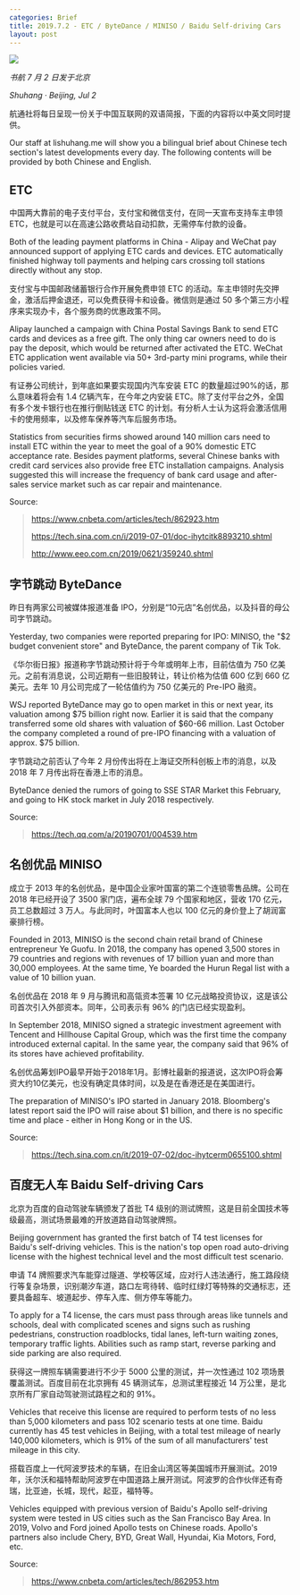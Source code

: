 ```yaml
---
categories: Brief
title: 2019.7.2 - ETC / ByteDance / MINISO / Baidu Self-driving Cars
layout: post
---
```


![](http://ww1.sinaimg.cn/large/4b91f9d5ly1g4k5lxrqx2j212w0m8my2.jpg)

*书航 7 月 2 日发于北京*

*Shuhang · Beijing, Jul 2*

航通社将每日呈现一份关于中国互联网的双语简报，下面的内容将以中英文同时提供。

Our staff at lishuhang.me will show you a bilingual brief about Chinese tech section's latest developments every day. The following contents will be provided by both Chinese and English.

## ETC

中国两大靠前的电子支付平台，支付宝和微信支付，在同一天宣布支持车主申领 ETC，也就是可以在高速公路收费站自动扣款，无需停车付款的设备。

Both of the leading payment platforms in China - Alipay and WeChat pay announced support of applying ETC cards and devices. ETC automatically finished highway toll payments and helping cars crossing toll stations directly without any stop. 

支付宝与中国邮政储蓄银行合作开展免费申领 ETC 的活动。车主申领时先交押金，激活后押金退还，可以免费获得卡和设备。微信则是通过 50 多个第三方小程序来实现办卡，各个服务商的优惠政策不同。

Alipay launched a campaign with China Postal Savings Bank to send ETC cards and devices as a free gift. The only thing car owners need to do is pay the deposit, which would be returned after activated the ETC. WeChat ETC application went available via 50+ 3rd-party mini programs, while their policies varied.

有证券公司统计，到年底如果要实现国内汽车安装 ETC 的数量超过90%的话，那么意味着将会有 1.4 亿辆汽车，在今年之内安装 ETC。除了支付平台之外，全国有多个发卡银行也在推行倒贴钱送 ETC 的计划。有分析人士认为这将会激活信用卡的使用频率，以及修车保养等汽车后服务市场。

Statistics from securities firms showed around 140 million cars need to install ETC within the year to meet the goal of a 90% domestic ETC acceptance rate. Besides payment platforms, several Chinese banks with credit card services also provide free ETC installation campaigns. Analysis suggested this will increase the frequency of bank card usage and after-sales service market such as car repair and maintenance.

Source:

> https://www.cnbeta.com/articles/tech/862923.htm
>
> https://tech.sina.com.cn/i/2019-07-01/doc-ihytcitk8893210.shtml
>
> http://www.eeo.com.cn/2019/0621/359240.shtml

## 字节跳动 ByteDance

昨日有两家公司被媒体报道准备 IPO，分别是“10元店”名创优品，以及抖音的母公司字节跳动。

Yesterday, two companies were reported preparing for IPO: MINISO, the "$2 budget convenient store" and ByteDance, the parent company of Tik Tok.

《华尔街日报》报道称字节跳动预计将于今年或明年上市，目前估值为 750 亿美元。之前有消息说，公司近期有一些旧股转让，转让价格为估值 600 亿到 660 亿美元。去年 10 月公司完成了一轮估值约为 750 亿美元的 Pre-IPO 融资。

WSJ reported ByteDance may go to open market in this or next year, its valuation among $75 billion right now. Earlier it is said that the company transferred some old shares with valuation of $60-66 million. Last October the company completed a round of pre-IPO financing with a valuation of approx. $75 billion.

字节跳动之前否认了今年 2 月份传出将在上海证交所科创板上市的消息，以及 2018 年 7 月传出将在香港上市的消息。

ByteDance denied the rumors of going to SSE STAR Market this February, and going to HK stock market in July 2018 respectively.

Source:

> https://tech.qq.com/a/20190701/004539.htm

## 名创优品 MINISO

成立于 2013 年的名创优品，是中国企业家叶国富的第二个连锁零售品牌。公司在 2018 年已经开设了 3500 家门店，遍布全球 79 个国家和地区，营收 170 亿元，员工总数超过 3 万人。与此同时，叶国富本人也以 100 亿元的身价登上了胡润富豪排行榜。

Founded in 2013, MINISO is the second chain retail brand of Chinese entrepreneur Ye Guofu. In 2018, the company has opened 3,500 stores in 79 countries and regions with revenues of 17 billion yuan and more than 30,000 employees. At the same time, Ye boarded the Hurun Regal list with a value of 10 billion yuan.

名创优品在 2018 年 9 月与腾讯和高瓴资本签署 10 亿元战略投资协议，这是该公司首次引入外部资本。同年，公司表示有 96% 的门店已经实现盈利。

In September 2018, MINISO signed a strategic investment agreement with Tencent and Hillhouse Capital Group, which was the first time the company introduced external capital. In the same year, the company said that 96% of its stores have achieved profitability.

名创优品筹划IPO最早开始于2018年1月。彭博社最新的报道说，这次IPO将会筹资大约10亿美元，也没有确定具体时间，以及是在香港还是在美国进行。

The preparation of MINISO's IPO started in January 2018. Bloomberg's latest report said the IPO will raise about $1 billion, and there is no specific time and place - either in Hong Kong or in the US.

Source:

> https://tech.sina.com.cn/it/2019-07-02/doc-ihytcerm0655100.shtml

## 百度无人车 Baidu Self-driving Cars

北京为百度的自动驾驶车辆颁发了首批 T4 级别的测试牌照，这是目前全国技术等级最高，测试场景最难的开放道路自动驾驶牌照。

Beijing government has granted the first batch of T4 test licenses for Baidu's self-driving vehicles. This is the nation's top open road auto-driving license with the highest technical level and the most difficult test scenario.

申请 T4 牌照要求汽车能穿过隧道、学校等区域，应对行人违法通行，施工路段绕行等复杂场景，识别潮汐车道，路口左弯待转、临时红绿灯等特殊的交通标志，还要具备超车、坡道起步、停车入库、侧方停车等能力。

To apply for a T4 license, the cars must pass through areas like tunnels and schools, deal with complicated scenes and signs such as rushing pedestrians, construction roadblocks, tidal lanes, left-turn waiting zones, temporary traffic lights. Abilities such as ramp start, reverse parking and side parking are also required.

获得这一牌照车辆需要进行不少于 5000 公里的测试，并一次性通过 102 项场景覆盖测试。百度目前在北京拥有 45 辆测试车，总测试里程接近 14 万公里，是北京所有厂家自动驾驶测试路程之和的 91%。

Vehicles that receive this license are required to perform tests of no less than 5,000 kilometers and pass 102 scenario tests at one time. Baidu currently has 45 test vehicles in Beijing, with a total test mileage of nearly 140,000 kilometers, which is 91% of the sum of all manufacturers' test mileage in this city.

搭载百度上一代阿波罗技术的车辆，在旧金山湾区等美国城市开展测试。2019年，沃尔沃和福特帮助阿波罗在中国道路上展开测试。阿波罗的合作伙伴还有奇瑞，比亚迪，长城，现代，起亚，福特等。

Vehicles equipped with previous version of Baidu's Apollo self-driving system were tested in US cities such as the San Francisco Bay Area. In 2019, Volvo and Ford joined Apollo tests on Chinese roads. Apollo's partners also include Chery, BYD, Great Wall, Hyundai, Kia Motors, Ford, etc.

Source:

> https://www.cnbeta.com/articles/tech/862953.htm